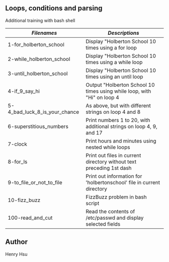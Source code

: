 ## Loops, conditions and parsing

Additional training with bash shell

|          *Filenames*          |                     *Descriptions*                                      |
|-------------------------------|-------------------------------------------------------------------------|
| 1-for_holberton_school        | Display "Holberton School 10 times using a for loop                     |
| 2-while_holberton_school      | Display "Holberton School 10 times using a while loop                   |
| 3-until_holberton_school      | Display "Holberton School 10 times using an until loop                  |
| 4-if_9_say_hi                 | Output "Holberton School 10 times using while loop, with "Hi" on loop 4 |
| 5-4_bad_luck_8_is_your_chance | As above, but with different strings on loop 4 and 8                    |
| 6-superstitious_numbers       | Print numbers 1 to 20, with additional strings on loop 4, 9, and 17     |
| 7-clock                       | Print hours and minutes using nested while loops                        |
| 8-for_ls                      | Print out files in current directory without text preceding 1st dash    |
| 9-to_file_or_not_to_file      | Print out information for 'holbertonschool' file in current directory   |
| 10-fizz_buzz                  | FizzBuzz problem in bash script                                         |
| 100-read_and_cut              | Read the contents of /etc/passwd and display selected fields            |


## Author
Henry Hsu
